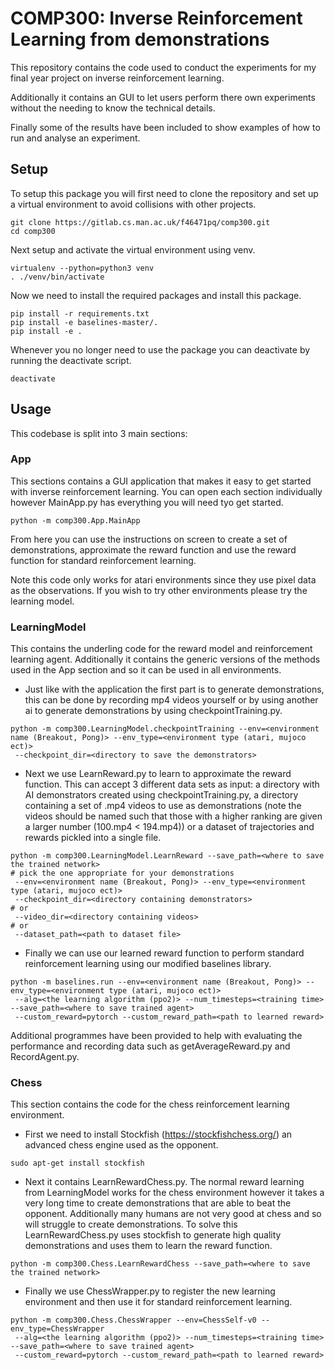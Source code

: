 # COMP300: Inverse Reinforcement Learning from demonstrations

This repository contains the code used to conduct the experiments for my
final year project on inverse reinforcement learning.

Additionally it contains an GUI to let users perform there own experiments 
without the needing to know the technical details.

Finally some of the results have been included to show examples of how to run
and analyse an experiment.


## Setup

To setup this package you will first need to clone the repository and set up a virtual environment to avoid collisions with other projects.

```
git clone https://gitlab.cs.man.ac.uk/f46471pq/comp300.git
cd comp300
```
Next setup and activate the virtual environment using venv.
```
virtualenv --python=python3 venv
. ./venv/bin/activate
```
Now we need to install the required packages and install this package.
```
pip install -r requirements.txt
pip install -e baselines-master/.
pip install -e .
```

Whenever you no longer need to use the package you can deactivate by running the deactivate script.
```
deactivate
```


## Usage

This codebase is split into 3 main sections:

### App

This sections contains a GUI application that makes it easy to get started with inverse reinforcement learning. You can
open each section individually however MainApp.py has everything you will need tyo get started.
```
python -m comp300.App.MainApp
```
From here you can use the instructions on screen to create a set of demonstrations, approximate the reward function 
and use the reward function for standard reinforcement learning.

Note this code only works for atari environments since they use pixel data as the observations. If you wish to try 
other environments please try the learning model.

### LearningModel

This contains the underling code for the reward model and reinforcement learning agent. Additionally it contains the 
generic versions of the methods used in the App section and so it can be used in all environments.

- Just like with the application the first part is to generate demonstrations, this can be done by recording
mp4 videos yourself or by using another ai to generate demonstrations by using checkpointTraining.py.
```
python -m comp300.LearningModel.checkpointTraining --env=<environment name (Breakout, Pong)> --env_type=<environment type (atari, mujoco ect)>
 --checkpoint_dir=<directory to save the demonstrators>
```

- Next we use LearnReward.py to learn to approximate the reward function. This can accept 3 different data sets as 
input: a directory with AI demonstrators created using checkpointTraining.py, a directory containing a set of .mp4
videos to use as demonstrations (note the videos should be named such that those with a higher ranking are given
a larger number (100.mp4 < 194.mp4)) or a dataset of trajectories and rewards pickled into a single file.
```
python -m comp300.LearningModel.LearnReward --save_path=<where to save the trained network>
# pick the one appropriate for your demonstrations
 --env=<environment name (Breakout, Pong)> --env_type=<environment type (atari, mujoco ect)>
 --checkpoint_dir=<directory containing demonstrators>
# or
 --video_dir=<directory containing videos>
# or
 --dataset_path=<path to dataset file>
```

- Finally we can use our learned reward function to perform standard reinforcement learning using our modified 
baselines library.
```
python -m baselines.run --env=<environment name (Breakout, Pong)> --env_type=<environment type (atari, mujoco ect)>
 --alg=<the learning algorithm (ppo2)> --num_timesteps=<training time> --save_path=<where to save trained agent>
 --custom_reward=pytorch --custom_reward_path=<path to learned reward>
```

Additional programmes have been provided to help with evaluating the performance and recording data such as 
getAverageReward.py and RecordAgent.py.

### Chess

This section contains the code for the chess reinforcement learning environment.

- First we need to install Stockfish (https://stockfishchess.org/) an advanced chess engine used as the opponent.
```
sudo apt-get install stockfish
```
 
- Next it contains LearnRewardChess.py. The normal reward learning from LearningModel works for the chess environment
however it takes a very long time to create demonstrations that are able to beat the opponent. Additionally many 
humans are not very good at chess and so will struggle to create demonstrations. To solve this LearnRewardChess.py uses
stockfish to generate high quality demonstrations and uses them to learn the reward function.
```
python -m comp300.Chess.LearnRewardChess --save_path=<where to save the trained network>
```

- Finally we use ChessWrapper.py to register the new learning environment and then use it for standard reinforcement 
learning.
```
python -m comp300.Chess.ChessWrapper --env=ChessSelf-v0 --env_type=ChessWrapper
 --alg=<the learning algorithm (ppo2)> --num_timesteps=<training time> --save_path=<where to save trained agent>
 --custom_reward=pytorch --custom_reward_path=<path to learned reward>
```